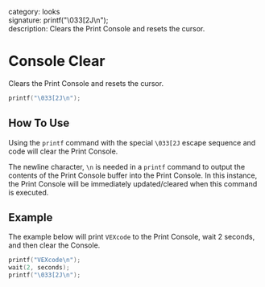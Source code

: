 category: looks  
signature: printf("\033[2J\n");  
description: Clears the Print Console and resets the cursor.  

# Console Clear

Clears the Print Console and resets the cursor.

```cpp
printf("\033[2J\n");
```

## How To Use

Using the `printf` command with the special `\033[2J` escape sequence and code will clear the Print Console.

The newline character, `\n` is needed in a `printf` command to output the contents of the Print Console buffer into the Print Console. In this instance, the Print Console will be immediately updated/cleared when this command is executed.

## Example

The example below will print `VEXcode` to the Print Console, wait 2 seconds, and then clear the Console.

```cpp
printf("VEXcode\n");
wait(2, seconds);
printf("\033[2J\n");
```

<advanced>
</advanced>